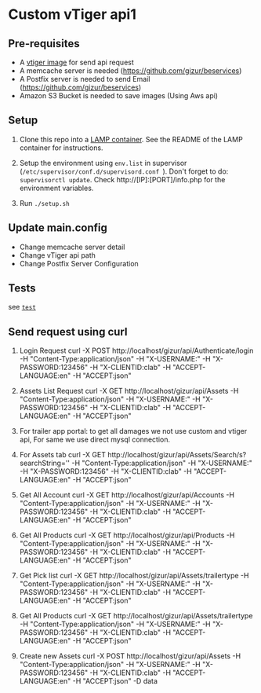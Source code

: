 Custom vTiger api1
==================

Pre-requisites
--------------

 * A [vtiger image](https://clabvtigerdev.gizur.com/vtigercrm) for send api request
 * A memcache server is needed (https://github.com/gizur/beservices)
 * A Postfix server is needed to send Email (https://github.com/gizur/beservices)
 * Amazon S3 Bucket is needed to save images (Using Aws api)


Setup
-----------------

1. Clone this repo into a [LAMP container](https://github.com/colmsjo/docker-lamp).
See the README of the LAMP container for instructions.

2. Setup the environment
using `env.list` in supervisor (`/etc/supervisor/conf.d/supervisord.conf `).
Don't forget to do: `supervisorctl update`.
Check http://[IP]:[PORT]/info.php for the environment
variables.

3. Run `./setup.sh`


Update main.config
------------------

* Change memcache server detail
* Change vTiger api path
* Change Postfix Server Configuration


Tests
----

see [`test`](test/README.md)


Send request using curl
-------------------------

1. Login Request
  curl -X POST http://localhost/gizur/api/Authenticate/login
  -H "Content-Type:application/json" -H "X-USERNAME:<username>"
  -H "X-PASSWORD:123456" -H "X-CLIENTID:clab" -H "ACCEPT-LANGUAGE:en" -H "ACCEPT:json"

2. Assets List Request
  curl -X GET http://localhost/gizur/api/Assets
  -H "Content-Type:application/json" -H "X-USERNAME:<username>"
  -H "X-PASSWORD:123456" -H "X-CLIENTID:clab" -H "ACCEPT-LANGUAGE:en" -H "ACCEPT:json"

3. For trailer app portal: to get all damages we not use custom and vtiger api, For same we use direct mysql connection.


4. For Assets tab
  curl -X GET http://localhost/gizur/api/Assets/Search/s?searchString=''
  -H "Content-Type:application/json" -H "X-USERNAME:<username>"
  -H "X-PASSWORD:123456" -H "X-CLIENTID:clab" -H "ACCEPT-LANGUAGE:en" -H "ACCEPT:json"

5. Get All Account
  curl -X GET http://localhost/gizur/api/Accounts
  -H "Content-Type:application/json" -H "X-USERNAME:<username>"
  -H "X-PASSWORD:123456" -H "X-CLIENTID:clab" -H "ACCEPT-LANGUAGE:en" -H "ACCEPT:json"

6. Get All Products
  curl -X GET http://localhost/gizur/api/Products
  -H "Content-Type:application/json" -H "X-USERNAME:<username>"
  -H "X-PASSWORD:123456" -H "X-CLIENTID:clab" -H "ACCEPT-LANGUAGE:en" -H "ACCEPT:json"

7. Get Pick list
  curl -X GET http://localhost/gizur/api/Assets/trailertype
  -H "Content-Type:application/json" -H "X-USERNAME:<username>"
  -H "X-PASSWORD:123456" -H "X-CLIENTID:clab" -H "ACCEPT-LANGUAGE:en" -H "ACCEPT:json"

8. Get All Products
  curl -X GET http://localhost/gizur/api/Assets/trailertype
  -H "Content-Type:application/json" -H "X-USERNAME:<username>"
  -H "X-PASSWORD:123456" -H "X-CLIENTID:clab" -H "ACCEPT-LANGUAGE:en" -H "ACCEPT:json"

9. Create new Assets
  curl -X POST http://localhost/gizur/api/Assets
  -H "Content-Type:application/json" -H "X-USERNAME:<username>"
  -H "X-PASSWORD:123456" -H "X-CLIENTID:clab" -H "ACCEPT-LANGUAGE:en" -H "ACCEPT:json"
  -D data
